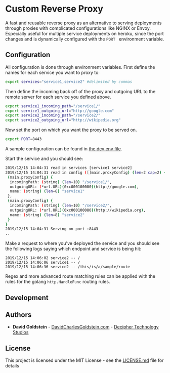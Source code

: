 # Custom Reverse Proxy

A fast and reusable reverse proxy as an alternative to serving deployments through proxies with complicated configurations like NGINX or Envoy. Especially useful for multiple service deployments on heroku, since the port changes and is dynamically configured with the `PORT ` environment variable.

## Configuration

All configuration is done through environment variables. First define the names for each service you want to proxy to:

```bash
export services="service1,service2" #delimited by commas
```

Then define the incoming back off of the proxy and outgoing URL to the remote server for each service you defined above.

```bash
export service1_incoming_path="/service1/"
export service1_outgoing_url="http://google.com"
export service2_incoming_path="/service2/"
export service2_outgoing_url="http://wikipedia.org"
```

Now set the port on which you want the proxy to be served on.

```bash
export PORT=8443
```

A sample configuration can be found in [the dev env file](./devEnv.sh).

Start the service and you should see:

```bash
2019/12/15 14:04:31 read in services [service1 service2]
2019/12/15 14:04:31 read in config ([]main.proxyConfig) (len=2 cap=2) {
 (main.proxyConfig) {
  incomingPath: (string) (len=10) "/service1/",
  outgoingURL: (*url.URL)(0xc000100000)(http://google.com),
  name: (string) (len=8) "service1"
 },
 (main.proxyConfig) {
  incomingPath: (string) (len=10) "/service2/",
  outgoingURL: (*url.URL)(0xc000100080)(http://wikipedia.org),
  name: (string) (len=8) "service2"
 }
}
2019/12/15 14:04:31 Serving on port :8443
..
```

Make a request to where you've deployed the service and you should see the following logs saying which endpoint and service is being hit:

```
2019/12/15 14:06:02 service2 -- /
2019/12/15 14:06:06 service1 -- /
2019/12/15 14:06:36 service2 -- /this/is/a/sample/route
```

Regex and more advanced route matching rules can be applied with the rules for the golang `http.HandleFunc` routing rules.

## Development




## Authors

* **David Goldstein** - [DavidCharlesGoldstein.com](http://www.davidcharlesgoldstein.com/?custom-reverse-proxy) - [Decipher Technology Studios](http://deciphernow.com/)

## License

This project is licensed under the MIT License - see the [LICENSE.md](LICENSE.md) file for details
